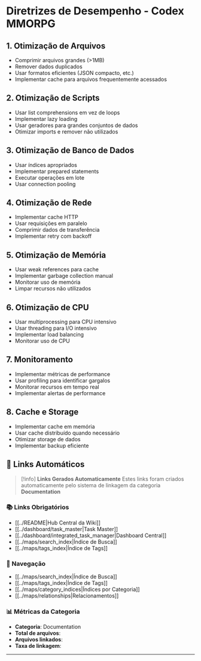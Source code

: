 # Diretrizes de Desempenho - Codex MMORPG
## 1. Otimização de Arquivos
- Comprimir arquivos grandes (>1MB)
- Remover dados duplicados
- Usar formatos eficientes (JSON compacto, etc.)
- Implementar cache para arquivos frequentemente acessados

## 2. Otimização de Scripts
- Usar list comprehensions em vez de loops
- Implementar lazy loading
- Usar geradores para grandes conjuntos de dados
- Otimizar imports e remover não utilizados

## 3. Otimização de Banco de Dados
- Usar índices apropriados
- Implementar prepared statements
- Executar operações em lote
- Usar connection pooling

## 4. Otimização de Rede
- Implementar cache HTTP
- Usar requisições em paralelo
- Comprimir dados de transferência
- Implementar retry com backoff

## 5. Otimização de Memória
- Usar weak references para cache
- Implementar garbage collection manual
- Monitorar uso de memória
- Limpar recursos não utilizados

## 6. Otimização de CPU
- Usar multiprocessing para CPU intensivo
- Usar threading para I/O intensivo
- Implementar load balancing
- Monitorar uso de CPU

## 7. Monitoramento
- Implementar métricas de performance
- Usar profiling para identificar gargalos
- Monitorar recursos em tempo real
- Implementar alertas de performance

## 8. Cache e Storage
- Implementar cache em memória
- Usar cache distribuído quando necessário
- Otimizar storage de dados
- Implementar backup eficiente

## 🔗 **Links Automáticos**

> [!info] **Links Gerados Automaticamente**
> Estes links foram criados automaticamente pelo sistema de linkagem da categoria **Documentation**

### **📚 Links Obrigatórios**
- [[../README|Hub Central da Wiki]]
- [[../dashboard/task_master|Task Master]]
- [[../dashboard/integrated_task_manager|Dashboard Central]]
- [[../maps/search_index|Índice de Busca]]
- [[../maps/tags_index|Índice de Tags]]

### **🧭 Navegação**
- [[../maps/search_index|Índice de Busca]]
- [[../maps/tags_index|Índice de Tags]]
- [[../maps/category_indices|Índices por Categoria]]
- [[../maps/relationships|Relacionamentos]]

### **📊 Métricas da Categoria**
- **Categoria**: Documentation
- **Total de arquivos**: <!-- Contador automático -->
- **Arquivos linkados**: <!-- Contador automático -->
- **Taxa de linkagem**: <!-- Percentual automático -->

---

